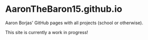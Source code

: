 # AaronTheBaron15.github.io
Aaron Borjas' GitHub pages with all projects (school or otherwise).

This site is currently a work in progress!
